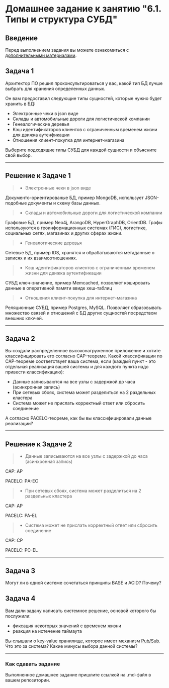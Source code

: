 # Домашнее задание к занятию "6.1. Типы и структура СУБД"

## Введение

Перед выполнением задания вы можете ознакомиться с
[дополнительными материалами](https://github.com/netology-code/virt-homeworks/tree/master/additional/README.md).

## Задача 1

Архитектор ПО решил проконсультироваться у вас, какой тип БД
лучше выбрать для хранения определенных данных.

Он вам предоставил следующие типы сущностей, которые нужно будет хранить в БД:

- Электронные чеки в json виде
- Склады и автомобильные дороги для логистической компании
- Генеалогические деревья
- Кэш идентификаторов клиентов с ограниченным временем жизни для движка аутенфикации
- Отношения клиент-покупка для интернет-магазина

Выберите подходящие типы СУБД для каждой сущности и объясните свой выбор.

---

## Решение к Задаче 1

> - Электронные чеки в json виде

Документо-ориентированые БД, пример MongoDB, использует JSON-подобные документы и схему базы данных.

> - Склады и автомобильные дороги для логистической компании

Графовые БД, пример Neo4j, ArangoDB, HyperGraphDB, OrientDB. Графы используются в геоинформационных системах (ГИС), логистике, социальных сетях, магазинах и других сферах жизни.

> - Генеалогические деревья

Сетевые БД, пример IDS, хранятся и обрабатываются метаданные о записях и их взаимоотношениях.

> - Кэш идентификаторов клиентов с ограниченным временем жизни для движка аутентификации

СУБД ключ-значение, пример Memcached, позволяет кэшировать данные в оперативной памяти ввиде хеш-таблиц

> - Отношения клиент-покупка для интернет-магазина

Реляционные СУБД, пример Postgres, MySQL. Позволяет образовывать множество связей и отношений с БД других сущностей посредством внешних ключей.

---

## Задача 2

Вы создали распределенное высоконагруженное приложение и хотите классифицировать его согласно
CAP-теореме. Какой классификации по CAP-теореме соответствует ваша система, если
(каждый пункт - это отдельная реализация вашей системы и для каждого пункта надо привести классификацию):

- Данные записываются на все узлы с задержкой до часа (асинхронная запись)
- При сетевых сбоях, система может разделиться на 2 раздельных кластера
- Система может не прислать корректный ответ или сбросить соединение

А согласно PACELC-теореме, как бы вы классифицировали данные реализации?

---

## Решение к Задаче 2

> - Данные записываются на все узлы с задержкой до часа (асинхронная запись)

CAP: АР

PACELC: PА-EC

> - При сетевых сбоях, система может разделиться на 2 раздельных кластера

CAP: AP

PACELC: PA-EL

> - Система может не прислать корректный ответ или сбросить соединение

CAP: CP

PACELC: PC-EL

---

## Задача 3

Могут ли в одной системе сочетаться принципы BASE и ACID? Почему?

## Задача 4

Вам дали задачу написать системное решение, основой которого бы послужили:

- фиксация некоторых значений с временем жизни
- реакция на истечение таймаута

Вы слышали о key-value хранилище, которое имеет механизм [Pub/Sub](https://habr.com/ru/post/278237/).
Что это за система? Какие минусы выбора данной системы?

---

### Как cдавать задание

Выполненное домашнее задание пришлите ссылкой на .md-файл в вашем репозитории.
